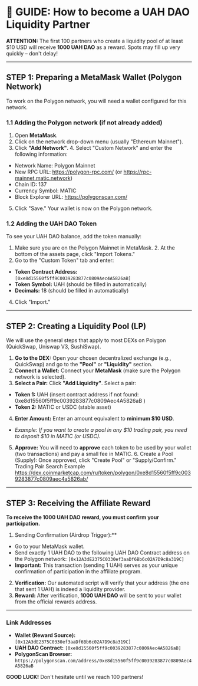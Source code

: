 # 🚀 GUIDE: How to become a UAH DAO Liquidity Partner

**ATTENTION:** The first 100 partners who create a liquidity pool of at least $10 USD will receive **1000 UAH DAO** as a reward. Spots may fill up very quickly – don't delay!

---

## STEP 1: Preparing a MetaMask Wallet (Polygon Network)

To work on the Polygon network, you will need a wallet configured for this network.

### 1.1 Adding the Polygon network (if not already added)

1. Open **MetaMask**.
2. Click on the network drop-down menu (usually "Ethereum Mainnet").
3. Click **"Add Network"**. 4. Select "Custom Network" and enter the following information:
* Network Name: Polygon Mainnet
* New RPC URL: https://polygon-rpc.com/ (or https://rpc-mainnet.matic.network)
* Chain ID: 137
* Currency Symbol: MATIC
* Block Explorer URL: https://polygonscan.com/
5. Click "Save." Your wallet is now on the Polygon network.

### 1.2 Adding the UAH DAO Token

To see your UAH DAO balance, add the token manually:

1. Make sure you are on the Polygon Mainnet in MetaMask. 2. At the bottom of the assets page, click "Import Tokens."
3. Go to the "Custom Token" tab and enter:
* **Token Contract Address:** `[0xe8d15560f5ff9C0039283877c0809Aec4A5826aB]`
* **Token Symbol:** UAH (should be filled in automatically)
* **Decimals:** 18 (should be filled in automatically)
4. Click "Import."

---

## STEP 2: Creating a Liquidity Pool (LP)

We will use the general steps that apply to most DEXs on Polygon (QuickSwap, Uniswap V3, SushiSwap).

1. **Go to the DEX:** Open your chosen decentralized exchange (e.g., QuickSwap) and go to the **"Pool"** or **"Liquidity"** section.
2. **Connect a Wallet:** Connect your **MetaMask** (make sure the Polygon network is selected).
3. **Select a Pair:** Click **"Add Liquidity"**. Select a pair:
* **Token 1:** UAH (insert contract address if not found: 0xe8d15560f5ff9c0039283877c0809Aec4A5826aB )
* **Token 2:** MATIC or USDC (stable asset)
4. **Enter Amount:** Enter an amount equivalent to **minimum $10 USD**.
* *Example: If you want to create a pool in any $10 trading pair, you need to deposit $10 in MATIC (or USDC).*
5. **Approve:** You will need to **approve** each token to be used by your wallet (two transactions) and pay a small fee in MATIC. 6. Create a Pool (Supply): Once approved, click "Create Pool" or "Supply/Confirm."
Trading Pair Search Example
https://dex.coinmarketcap.com/ru/token/polygon/0xe8d15560f5ff9c0039283877c0809aec4a5826ab/

---

## STEP 3: Receiving the Affiliate Reward

**To receive the 1000 UAH DAO reward, you must confirm your participation.**

1. Sending Confirmation (Airdrop Trigger):**
* Go to your MetaMask wallet.
* Send exactly 1 UAH DAO to the following UAH DAO Contract address on the Polygon network:
`[0x12A3dE2375C0330ef3aaDf6Bb6c02A7D9c8a319C]`
* **Important:** This transaction (sending 1 UAH) serves as your unique confirmation of participation in the affiliate program.
2. **Verification:** Our automated script will verify that your address (the one that sent 1 UAH) is indeed a liquidity provider.
3. **Reward:** After verification, **1000 UAH DAO** will be sent to your wallet from the official rewards address.

---

### Link Addresses

* **Wallet (Reward Source):** `[0x12A3dE2375C0330ef3aaDf6Bb6c02A7D9c8a319C]`
* **UAH DAO Contract:** `[0xe8d15560f5ff9c0039283877c0809Aec4A5826aB]`
* **PolygonScan Browser:** `https://polygonscan.com/address/0xe8d15560f5ff9c0039283877c0809Aec4A5826aB`

**GOOD LUCK!** Don't hesitate until we reach 100 partners!